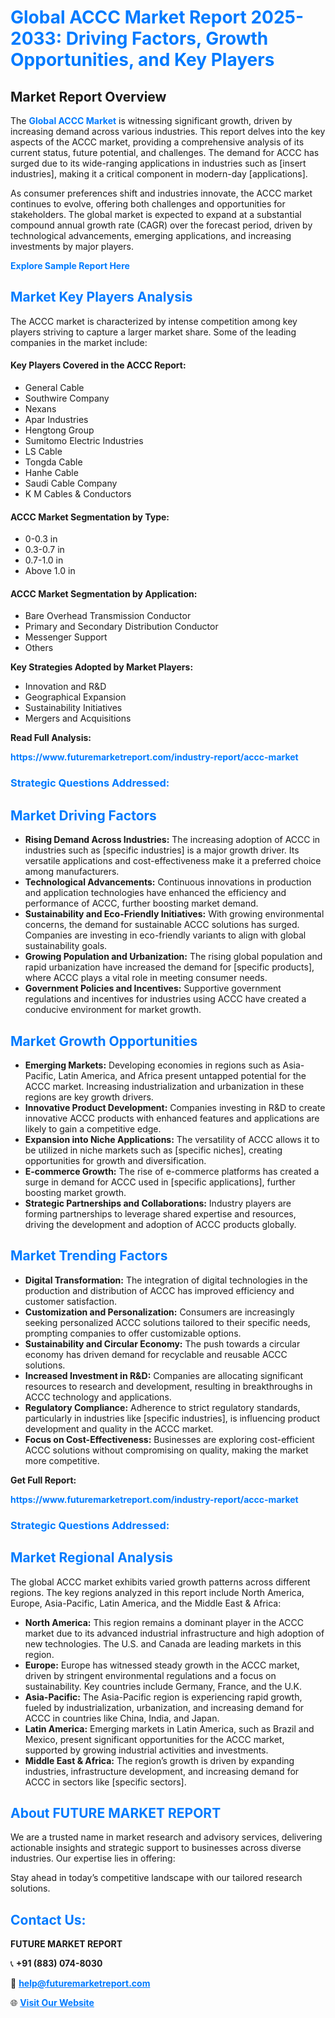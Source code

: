 <h1 style="color: #007BFF;">Global ACCC Market Report 2025-2033: Driving Factors, Growth Opportunities, and Key Players</h1>

<section id="overview">
<h2>Market Report Overview</h2>
<p>The <a href="https://www.futuremarketreport.com/industry-report/accc-market" style="color: #007BFF; text-decoration: none;"><strong>Global ACCC Market</strong></a> is witnessing significant growth, driven by increasing demand across various industries. This report delves into the key aspects of the ACCC market, providing a comprehensive analysis of its current status, future potential, and challenges. The demand for ACCC has surged due to its wide-ranging applications in industries such as [insert industries], making it a critical component in modern-day [applications].</p>
<p>As consumer preferences shift and industries innovate, the ACCC market continues to evolve, offering both challenges and opportunities for stakeholders. The global market is expected to expand at a substantial compound annual growth rate (CAGR) over the forecast period, driven by technological advancements, emerging applications, and increasing investments by major players.</p>
</section>

<section id="overview">
<p><a href="https://www.futuremarketreport.com/request-sample/reportId=47255" style="color: #007BFF; text-decoration: none;"><strong>Explore Sample Report Here</strong></a></p>
</section>

<section id="key-players">
<h2 style="color: #007BFF;">Market Key Players Analysis</h2>
<p>The ACCC market is characterized by intense competition among key players striving to capture a larger market share. Some of the leading companies in the market include:</p>
<h4>Key Players Covered in the ACCC Report:</h4>
<ul><li>General Cable</li><li>Southwire Company</li><li>Nexans</li><li>Apar Industries</li><li>Hengtong Group</li><li>Sumitomo Electric Industries</li><li>LS Cable</li><li>Tongda Cable</li><li>Hanhe Cable</li><li>Saudi Cable Company</li><li>K M Cables &amp; Conductors</li></ul>
<h4>ACCC Market Segmentation by Type:</h4>
<ul><li>0-0.3 in</li><li>0.3-0.7 in</li><li>0.7-1.0 in</li><li>Above 1.0 in</li></ul>

<h4>ACCC Market Segmentation by Application:</h4>
<ul><li>Bare Overhead Transmission Conductor</li><li>Primary and Secondary Distribution Conductor</li><li>Messenger Support</li><li>Others</li></ul>
<p><strong>Key Strategies Adopted by Market Players:</strong></p>
<ul>
<li>Innovation and R&D</li>
<li>Geographical Expansion</li>
<li>Sustainability Initiatives</li>
<li>Mergers and Acquisitions</li>
</ul>
</section>

<section>
<p><strong>Read Full Analysis: </strong></p><a href="https://www.futuremarketreport.com/industry-report/accc-market" style="color: #007BFF; text-decoration: none;"><strong>https://www.futuremarketreport.com/industry-report/accc-market</strong></a>
<h3 style="color: #007BFF;">Strategic Questions Addressed:</h3>
</section>

<section id="driving-factors">
<h2 style="color: #007BFF;">Market Driving Factors</h2>
<ul>
<li><strong>Rising Demand Across Industries:</strong> The increasing adoption of ACCC in industries such as [specific industries] is a major growth driver. Its versatile applications and cost-effectiveness make it a preferred choice among manufacturers.</li>
<li><strong>Technological Advancements:</strong> Continuous innovations in production and application technologies have enhanced the efficiency and performance of ACCC, further boosting market demand.</li>
<li><strong>Sustainability and Eco-Friendly Initiatives:</strong> With growing environmental concerns, the demand for sustainable ACCC solutions has surged. Companies are investing in eco-friendly variants to align with global sustainability goals.</li>
<li><strong>Growing Population and Urbanization:</strong> The rising global population and rapid urbanization have increased the demand for [specific products], where ACCC plays a vital role in meeting consumer needs.</li>
<li><strong>Government Policies and Incentives:</strong> Supportive government regulations and incentives for industries using ACCC have created a conducive environment for market growth.</li>
</ul>
</section>

<section id="growth-opportunities">
<h2 style="color: #007BFF;">Market Growth Opportunities</h2>
<ul>
<li><strong>Emerging Markets:</strong> Developing economies in regions such as Asia-Pacific, Latin America, and Africa present untapped potential for the ACCC market. Increasing industrialization and urbanization in these regions are key growth drivers.</li>
<li><strong>Innovative Product Development:</strong> Companies investing in R&D to create innovative ACCC products with enhanced features and applications are likely to gain a competitive edge.</li>
<li><strong>Expansion into Niche Applications:</strong> The versatility of ACCC allows it to be utilized in niche markets such as [specific niches], creating opportunities for growth and diversification.</li>
<li><strong>E-commerce Growth:</strong> The rise of e-commerce platforms has created a surge in demand for ACCC used in [specific applications], further boosting market growth.</li>
<li><strong>Strategic Partnerships and Collaborations:</strong> Industry players are forming partnerships to leverage shared expertise and resources, driving the development and adoption of ACCC products globally.</li>
</ul>
</section>

<section id="trending-factors">
<h2 style="color: #007BFF;">Market Trending Factors</h2>
<ul>
<li><strong>Digital Transformation:</strong> The integration of digital technologies in the production and distribution of ACCC has improved efficiency and customer satisfaction.</li>
<li><strong>Customization and Personalization:</strong> Consumers are increasingly seeking personalized ACCC solutions tailored to their specific needs, prompting companies to offer customizable options.</li>
<li><strong>Sustainability and Circular Economy:</strong> The push towards a circular economy has driven demand for recyclable and reusable ACCC solutions.</li>
<li><strong>Increased Investment in R&D:</strong> Companies are allocating significant resources to research and development, resulting in breakthroughs in ACCC technology and applications.</li>
<li><strong>Regulatory Compliance:</strong> Adherence to strict regulatory standards, particularly in industries like [specific industries], is influencing product development and quality in the ACCC market.</li>
<li><strong>Focus on Cost-Effectiveness:</strong> Businesses are exploring cost-efficient ACCC solutions without compromising on quality, making the market more competitive.</li>
</ul>
</section>

<section>
<p><strong>Get Full Report: </strong></p><a href="https://www.futuremarketreport.com/industry-report/accc-market" style="color: #007BFF; text-decoration: none;"><strong>https://www.futuremarketreport.com/industry-report/accc-market</strong></a>
<h3 style="color: #007BFF;">Strategic Questions Addressed:</h3>
</section>


<section id="regional-analysis">
<h2 style="color: #007BFF;">Market Regional Analysis</h2>
<p>The global ACCC market exhibits varied growth patterns across different regions. The key regions analyzed in this report include North America, Europe, Asia-Pacific, Latin America, and the Middle East & Africa:</p>
<ul>
<li><strong>North America:</strong> This region remains a dominant player in the ACCC market due to its advanced industrial infrastructure and high adoption of new technologies. The U.S. and Canada are leading markets in this region.</li>
<li><strong>Europe:</strong> Europe has witnessed steady growth in the ACCC market, driven by stringent environmental regulations and a focus on sustainability. Key countries include Germany, France, and the U.K.</li>
<li><strong>Asia-Pacific:</strong> The Asia-Pacific region is experiencing rapid growth, fueled by industrialization, urbanization, and increasing demand for ACCC in countries like China, India, and Japan.</li>
<li><strong>Latin America:</strong> Emerging markets in Latin America, such as Brazil and Mexico, present significant opportunities for the ACCC market, supported by growing industrial activities and investments.</li>
<li><strong>Middle East & Africa:</strong> The region’s growth is driven by expanding industries, infrastructure development, and increasing demand for ACCC in sectors like [specific sectors].</li>
</ul>
</section>

<footer>
<h2 style="color: #007BFF;">About FUTURE MARKET REPORT</h2>
<p>We are a trusted name in market research and advisory services, delivering actionable insights and strategic support to businesses across diverse industries. Our expertise lies in offering:</p>

<p>Stay ahead in today’s competitive landscape with our tailored research solutions.</p>

<h2 style="color: #007BFF;">Contact Us:</h2>
<p><strong>FUTURE MARKET REPORT</strong></p>
<p>📞 <strong>+91 (883) 074-8030</strong></p>
<p>📧 <strong><a href="mailto:help@futuremarketreport.com" style="color: #007BFF;">help@futuremarketreport.com</a></strong></p>
<p>🌐 <strong><a href="https://www.futuremarketreport.com/" style="color: #007BFF;">Visit Our Website</a></strong></p>
</footer>